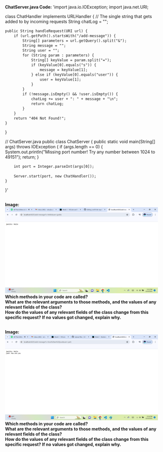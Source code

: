 **ChatServer.java Code:**
'import java.io.IOException;
import java.net.URI;

class ChatHandler implements URLHandler {
    // The single string that gets added to by incoming requests
    String chatLog = "";

    public String handleRequest(URI url) {
        if (url.getPath().startsWith("/add-message")) {
            String[] parameters = url.getQuery().split("&");
            String message = "";
            String user = "";
            for (String param : parameters) {
                String[] keyValue = param.split("=");
                if (keyValue[0].equals("s")) {
                    message = keyValue[1];
                } else if (keyValue[0].equals("user")) {
                    user = keyValue[1];
                }
            }
            if (!message.isEmpty() && !user.isEmpty()) {
                chatLog += user + ": " + message + "\n";
                return chatLog;
            }
        }
        return "404 Not Found!";
    }
}

// ChatServer.java
public class ChatServer {
    public static void main(String[] args) throws IOException {
        if (args.length == 0) {
            System.out.println("Missing port number! Try any number between 1024 to 49151");
            return;
        }

        int port = Integer.parseInt(args[0]);

        Server.start(port, new ChatHandler());
    }
}'

<br>**Image:**![Image](lab2pic1.png)
<br>**Which methods in your code are called?**
<br>**What are the relevant arguments to those methods, and the values of any relevant fields of the class?**
<br>**How do the values of any relevant fields of the class change from this specific request? If no values got changed, explain why.**

<br>**Image:**![Image](lab2pic2.png)
<br>**Which methods in your code are called?**
<br>**What are the relevant arguments to those methods, and the values of any relevant fields of the class?**
<br>**How do the values of any relevant fields of the class change from this specific request? If no values got changed, explain why.**
